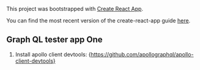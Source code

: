 This project was bootstrapped with [Create React App](https://github.com/facebookincubator/create-react-app).

You can find the most recent version of the create-react-app guide [here](https://github.com/facebookincubator/create-react-app/blob/master/packages/react-scripts/template/README.md).

## Graph QL tester app One
1. Install apollo client devtools:
  {https://github.com/apollographql/apollo-client-devtools}